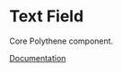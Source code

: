 # Text Field

Core Polythene component.

[Documentation](https://github.com/ArthurClemens/polythene/tree/master/docs/components/textfield.md)
